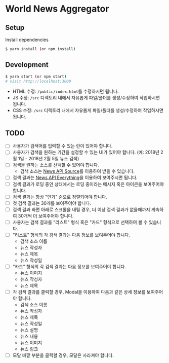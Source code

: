 # World News Aggregator

## Setup

Install dependencies

```sh
$ yarn install (or npm install)
```

## Development

```sh
$ yarn start (or npm start)
# visit http://localhost:3000
```

- HTML 수정: `/public/index.html`를 수정하시면 됩니다.
- JS 수정: `/src` 디렉토리 내에서 자유롭게 파일/폴더를 생성/수정하여 작업하시면 됩니다.
- CSS 수정: `/src` 디렉토리 내에서 자유롭게 파일/폴더를 생성/수정하여 작업하시면 됩니다.

## TODO

- [ ] 사용자가 검색어를 입력할 수 있는 란이 있어야 합니다.
- [ ] 사용자가 검색을 원하는 기간을 설정할 수 있는 UI가 있어야 합니다. (예: 2018년 2월 1일 - 2018년 2월 5일 뉴스 검색)
- [ ] 검색을 원하는 소스를 선택할 수 있어야 합니다.
  - 검색 소스는 [News API Source](https://newsapi.org/docs/endpoints/sources)를 이용하여 받을 수 있습니다.
- [ ] 검색 결과는 [News API Everything](https://newsapi.org/docs/endpoints/everything)을 이용하여 보여주시면 됩니다.
- [ ] 검색 결과가 로딩 중인 상태에서는 로딩 중이라는 메시지 혹은 아이콘을 보여주어야 합니다.
- [ ] 검색 결과는 항상 "인기" 순으로 정렬되어야 합니다.
- [ ] 첫 검색 결과는 30개를 보여주어야 합니다.
- [ ] 검색 결과 화면 아래로 스크롤을 내릴 경우, 더 이상 검색 결과가 없을때까지 계속하여 30개씩 더 보여주어야 합니다.
- [ ] 사용자는 검색 결과를 "리스트" 형식 혹은 "카드" 형식으로 선택하여 볼 수 있습니다.
- [ ] "리스트" 형식의 각 검색 결과는 다음 정보를 보여주어야 합니다.
  - 검색 소스 이름
  - 뉴스 작성자
  - 뉴스 제목
  - 뉴스 작성일
- [ ] "카드" 형식의 각 검색 결과는 다음 정보를 보여주어야 합니다.
  - 뉴스 이미지
  - 뉴스 작성자
  - 뉴스 제목
- [ ] 각 검색 결과를 클릭할 경우, Modal을 이용하여 다음과 같은 상세 정보를 보여주어야 합니다.
  - 검색 소스 이름
  - 뉴스 작성자
  - 뉴스 제목
  - 뉴스 작성일
  - 뉴스 설명
  - 뉴스 내용
  - 뉴스 이미지
  - 뉴스 링크
- [ ] 모달 바깥 부분을 클릭할 경우, 모달은 사라져야 합니다.
